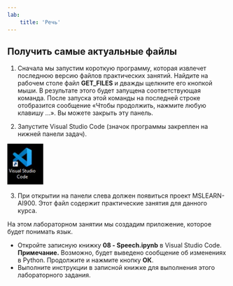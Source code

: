 ```yaml
---
lab:
    title: 'Речь'
---
```


## Получить самые актуальные файлы 

1. Сначала мы запустим короткую программу, которая извлечет последнюю версию файлов практических занятий. Найдите на рабочем столе файл **GET_FILES** и дважды щелкните его кнопкой мыши. В результате этого будет запущена соответствующая команда. После запуска этой команды на последней строке отобразится сообщение «Чтобы продолжить, нажмите любую клавишу ...». Вы можете закрыть эту панель.

2.  Запустите Visual Studio Code (значок программы закреплен на нижней панели задач). 

![Значок Visual Studio Code](./images/vscode.jpg)

3. При открытии на панели слева должен появиться проект MSLEARN-AI900. Этот файл содержит практические занятия для данного курса. 

На этом лабораторном занятии мы создадим приложение, которое будет понимать язык. 

-  Откройте записную книжку **08 - Speech.ipynb** в Visual Studio Code. 
   **Примечание.** Возможно, будет выведено сообщение об изменениях в Python. Продолжите и нажмите кнопку **ОК**.
-  Выполните инструкции в записной книжке для выполнения этого лабораторного задания.
